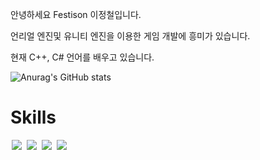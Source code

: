  안녕하세요 Festison 이정철입니다. 
	
 언리얼 엔진및 유니티 엔진을 이용한 게임 개발에 흥미가 있습니다. 
	
 현재 C++, C# 언어를 배우고 있습니다.


![Anurag's GitHub stats](https://github-readme-stats.vercel.app/api?username=Festison&&show_icons=true&theme=great-gatsby)

# Skills
<img src = "https://img.shields.io/badge/-C++-black?style=flat&logo=c%2B%2B" style="height : auto; margin-left : 2px; margin-right : 2px;"/> <img src = "https://img.shields.io/badge/-C%23%20-black?style=flat&logo=C%20Sharp" style="height : auto; margin-left : 2px; margin-right : 2px;"/> <img src="https://img.shields.io/badge/unity%20-%23000000.svg?&style=flat&logo=unity&logoColor=white" style="height : auto; margin-left : 2px; margin-right : 2px;"/> <img src="https://img.shields.io/badge/unreal%20engine%20-%23313131.svg?&style=flat&logo=unreal%20engine&logoColor=white" style="height : auto; margin-left : 2px; margin-right : 2px;"/>

<!---
Festison/Festison is a ✨ special ✨ repository because its `README.md` (this file) appears on your GitHub profile.
You can click the Preview link to take a look at your changes.
--->

